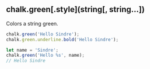 ## chalk.green\[.style\](string[, string...])

Colors a string green.

```js
chalk.green('Hello Sindre');
chalk.green.underline.bold('Hello Sindre');

let name = 'Sindre';
chalk.green('Hello %s', name);
// Hello Sindre
```